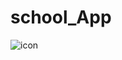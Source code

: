 # school_App
![icon](https://user-images.githubusercontent.com/85651011/151698770-41909919-2fa8-41a2-9e71-cee2663c7c48.png)
